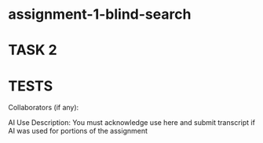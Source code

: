# assignment-1-blind-search

# TASK 2

# TESTS

Collaborators (if any):

AI Use Description:
You must acknowledge use here and submit transcript if AI was used for portions of the assignment
